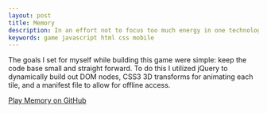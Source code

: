 ```yaml
---
layout: post
title: Memory
description: In an effort not to focus too much energy in one technology I decided to build a game, albeit a simple one, in something other than canvas. I built a web based, mobile friendly version of the classic game <a href="http://en.wikipedia.org/wiki/Concentration_(game)">Concentration</a> using HTML, JavaScript and CSS3.
keywords: game javascript html css mobile
---
```


The goals I set for myself while building this game were simple: keep the code base small and straight forward. To do this I utilized jQuery to dynamically build out DOM nodes, CSS3 3D transforms for animating each tile, and a manifest file to allow for offline access.

[Play Memory on GitHub](http://robotmonsterlovesyou.github.io/memory/)
